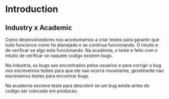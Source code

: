 # Introduction

## Industry x Academic

Como desenvolvedores nos acostumamos a criar testes para garantir que tudo funcionce como foi planejado e se continua funcionando. O intuito e de verificar se algo esta funcionando. Na academia, o teste e feito com o intuito de verificar se naquele codigo existem bugs.

Na industria, os bugs sao encontrados pelos usuarios e para corrigir o bug nos escrevemos testes para que ele nao ocorra novamente, geralmente nao escrevemos testes para encontrar bugs.

Na academia escreve teste para descobrir se um bug existe antes do codigo ser colocado em producao.
